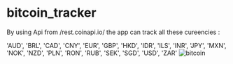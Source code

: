 # bitcoin_tracker

By using Api from /rest.coinapi.io/ the app can track all these cureencies :

  'AUD',
  'BRL',
  'CAD',
  'CNY',
  'EUR',
  'GBP',
  'HKD',
  'IDR',
  'ILS',
  'INR',
  'JPY',
  'MXN',
  'NOK',
  'NZD',
  'PLN',
  'RON',
  'RUB',
  'SEK',
  'SGD',
  'USD',
  'ZAR'
![bitcoin](https://user-images.githubusercontent.com/56093885/127059084-0a8ec656-efec-4eef-b8e0-e879a547f8f1.JPG)
